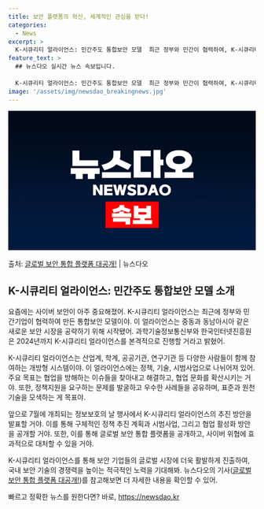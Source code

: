 ```yaml
---
title: 보안 플랫폼의 혁신, 세계적인 관심을 받다!
categories:
  - News
excerpt: >
  K-시큐리티 얼라이언스: 민간주도 통합보안 모델  최근 정부와 민간이 협력하여, K-시큐리티 얼라이언스를 통…
feature_text: >
  ## 뉴스다오 실시간 뉴스 속보입니다.

  K-시큐리티 얼라이언스: 민간주도 통합보안 모델  최근 정부와 민간이 협력하여, K-시큐리티 얼라이언스를 통…
image: '/assets/img/newsdao_breakingnews.jpg'
---
```


![뉴스다오 속보](/assets/img/newsdao_breakingnews.jpg)

<p>출처: <a href="https://newsdao.kr/4255" rel="dofollow">글로벌 보안 통합 플랫폼 대공개!</a> | 뉴스다오</p>

## K-시큐리티 얼라이언스: 민간주도 통합보안 모델 소개

요즘에는 사이버 보안이 아주 중요해졌어. K-시큐리티 얼라이언스는 최근에 정부와 민간기업이 협력하여 만든 통합보안 모델이야. 이 얼라이언스는 중동과 동남아시아 같은 새로운 보안 시장을 공략하기 위해 시작됐어. 과학기술정보통신부와 한국인터넷진흥원은 2024년까지 K-시큐리티 얼라이언스를 본격적으로 진행할 거라고 밝혔어.

K-시큐리티 얼라이언스는 산업계, 학계, 공공기관, 연구기관 등 다양한 사람들이 함께 참여하는 개방형 시스템이야. 이 얼라이언스에는 정책, 기술, 시범사업으로 나뉘어져 있어. 주요 목표는 협업을 방해하는 이슈들을 찾아내고 해결하고, 협업 문화를 확산시키는 거야. 또한, 정책지원을 요구하는 문제를 발굴하고 우수한 사례들을 공유하며, 표준과 원천기술을 모색하는 게 목표야.

앞으로 7월에 개최되는 정보보호의 날 행사에서 K-시큐리티 얼라이언스의 추진 방안을 발표할 거야. 이를 통해 구체적인 정책 추진 계획과 시범사업, 그리고 협업 활성화 방안을 공개할 거야. 또한, 이를 통해 글로벌 보안 통합 플랫폼을 공개하고, 사이버 위협에 효과적으로 대처할 수 있을 거야.

K-시큐리티 얼라이언스를 통해 보안 기업들의 글로벌 시장에 더욱 활발하게 진출하여, 국내 보안 기술의 경쟁력을 높이는 적극적인 노력을 기대해봐. 뉴스다오의 기사([글로벌 보안 통합 플랫폼 대공개!](https://newsdao.kr/4255))를 참고해보면 더 자세한 내용을 확인할 수 있어. 

빠르고 정확한 뉴스를 원한다면? 바로, <a href="https://newsdao.kr" rel="dofollow">https://newsdao.kr</a>


